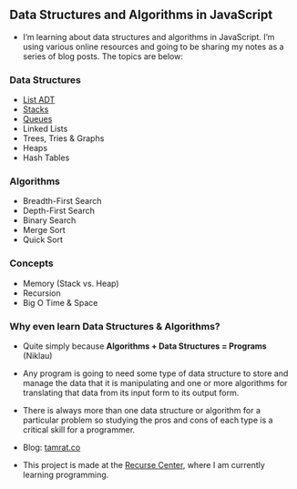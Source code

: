 ## Data Structures and Algorithms in JavaScript

* I’m learning about data structures and algorithms in JavaScript. I’m using various online resources and going to be sharing my notes as a series of blog posts. The topics are below:

### Data Structures
* [List ADT](http://www.tamrat.co/list-adt-data-structures-algorithms-in-javascript-p-1/)
* [Stacks](http://www.tamrat.co/stacks-data-structures-algorithms-in-javascript-p-2/)
* [Queues](http://www.tamrat.co/queues-data-structures-algorithms-in-javascript-p-3/)
* Linked Lists
* Trees, Tries & Graphs
* Heaps
* Hash Tables


### Algorithms
* Breadth-First Search
* Depth-First Search
* Binary Search
* Merge Sort
* Quick Sort

### Concepts
* Memory (Stack vs. Heap)
* Recursion
* Big O Time & Space

### Why even learn Data Structures & Algorithms?

* Quite simply because **Algorithms + Data Structures = Programs** (Niklau)
* Any program is going to need some type of data structure to store and manage the data that it is manipulating and one or more algorithms for translating that data from its input form to its output form.
* There is always more than one data structure or algorithm for a particular problem so studying the pros and cons of each type is a critical skill for a programmer.

* Blog: [tamrat.co](https://www.tamrat.co)
* This project is made at the [Recurse Center](https://www.recurse.com/), where I am currently learning programming.
